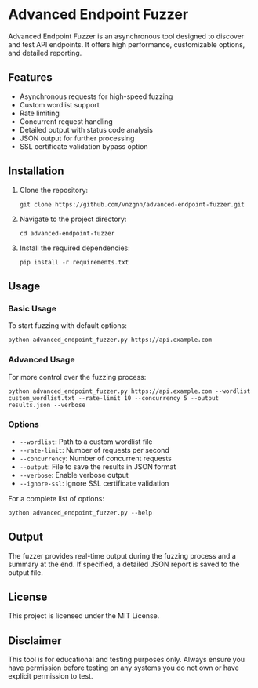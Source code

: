 # Advanced Endpoint Fuzzer

Advanced Endpoint Fuzzer is an asynchronous tool designed to discover and test API endpoints. It offers high performance, customizable options, and detailed reporting.

## Features

- Asynchronous requests for high-speed fuzzing
- Custom wordlist support
- Rate limiting
- Concurrent request handling
- Detailed output with status code analysis
- JSON output for further processing
- SSL certificate validation bypass option

## Installation

1. Clone the repository:
   ```
   git clone https://github.com/vnzgnn/advanced-endpoint-fuzzer.git
   ```

2. Navigate to the project directory:
   ```
   cd advanced-endpoint-fuzzer
   ```

3. Install the required dependencies:
   ```
   pip install -r requirements.txt
   ```

## Usage

### Basic Usage

To start fuzzing with default options:

```
python advanced_endpoint_fuzzer.py https://api.example.com
```

### Advanced Usage

For more control over the fuzzing process:

```
python advanced_endpoint_fuzzer.py https://api.example.com --wordlist custom_wordlist.txt --rate-limit 10 --concurrency 5 --output results.json --verbose
```

### Options

- `--wordlist`: Path to a custom wordlist file
- `--rate-limit`: Number of requests per second
- `--concurrency`: Number of concurrent requests
- `--output`: File to save the results in JSON format
- `--verbose`: Enable verbose output
- `--ignore-ssl`: Ignore SSL certificate validation

For a complete list of options:

```
python advanced_endpoint_fuzzer.py --help
```

## Output

The fuzzer provides real-time output during the fuzzing process and a summary at the end. If specified, a detailed JSON report is saved to the output file.

## License

This project is licensed under the MIT License.

## Disclaimer

This tool is for educational and testing purposes only. Always ensure you have permission before testing on any systems you do not own or have explicit permission to test.
